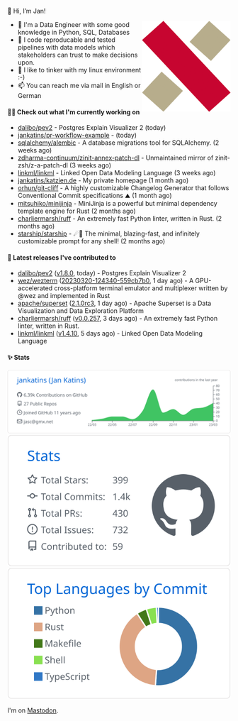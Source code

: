 👋 Hi, I’m Jan!

<img align="right" src="https://raw.githubusercontent.com/kreuzwerkerbot/kreuzwerkerbot/master/assets/xw.png" width="200">

- 🌱 I'm a Data Engineer with some good knowledge in Python, SQL, Databases
- 💪 I code reproducable and tested pipelines with data models which stakeholders can trust to make decisions upon.
- 💞️ I like to tinker with my linux environment :-)
- 📫 You can reach me via mail in English or German

#### 👩‍💻 Check out what I'm currently working on

- [dalibo/pev2](https://github.com/dalibo/pev2) - Postgres Explain Visualizer 2 (today)
- [jankatins/pr-workflow-example](https://github.com/jankatins/pr-workflow-example) -  (today)
- [sqlalchemy/alembic](https://github.com/sqlalchemy/alembic) - A database migrations tool for SQLAlchemy. (2 weeks ago)
- [zdharma-continuum/zinit-annex-patch-dl](https://github.com/zdharma-continuum/zinit-annex-patch-dl) - Unmaintained mirror of zinit-zsh/z-a-patch-dl (3 weeks ago)
- [linkml/linkml](https://github.com/linkml/linkml) - Linked Open Data Modeling Language (3 weeks ago)
- [jankatins/katzien.de](https://github.com/jankatins/katzien.de) - My private homepage (1 month ago)
- [orhun/git-cliff](https://github.com/orhun/git-cliff) - A highly customizable Changelog Generator that follows Conventional Commit specifications ⛰️  (1 month ago)
- [mitsuhiko/minijinja](https://github.com/mitsuhiko/minijinja) - MiniJinja is a powerful but minimal dependency template engine for Rust (2 months ago)
- [charliermarsh/ruff](https://github.com/charliermarsh/ruff) - An extremely fast Python linter, written in Rust. (2 months ago)
- [starship/starship](https://github.com/starship/starship) - ☄🌌️  The minimal, blazing-fast, and infinitely customizable prompt for any shell! (2 months ago)

#### 🔭 Latest releases I've contributed to

- [dalibo/pev2](https://github.com/dalibo/pev2) ([v1.8.0](https://github.com/dalibo/pev2/releases/tag/v1.8.0), today) - Postgres Explain Visualizer 2
- [wez/wezterm](https://github.com/wez/wezterm) ([20230320-124340-559cb7b0](https://github.com/wez/wezterm/releases/tag/20230320-124340-559cb7b0), 1 day ago) - A GPU-accelerated cross-platform terminal emulator and multiplexer written by @wez and implemented in Rust
- [apache/superset](https://github.com/apache/superset) ([2.1.0rc3](https://github.com/apache/superset/releases/tag/2.1.0rc3), 1 day ago) - Apache Superset is a Data Visualization and Data Exploration Platform
- [charliermarsh/ruff](https://github.com/charliermarsh/ruff) ([v0.0.257](https://github.com/charliermarsh/ruff/releases/tag/v0.0.257), 3 days ago) - An extremely fast Python linter, written in Rust.
- [linkml/linkml](https://github.com/linkml/linkml) ([v1.4.10](https://github.com/linkml/linkml/releases/tag/v1.4.10), 5 days ago) - Linked Open Data Modeling Language


#### ✨ Stats

  [![](https://raw.githubusercontent.com/jankatins/jankatins/master/profile-summary-card-output/github/0-profile-details.svg)](https://github.com/vn7n24fzkq/github-profile-summary-cards)
  [![](https://raw.githubusercontent.com/jankatins/jankatins/master/profile-summary-card-output/github/3-stats.svg)](https://github.com/vn7n24fzkq/github-profile-summary-cards)
  [![](https://raw.githubusercontent.com/jankatins/jankatins/master/profile-summary-card-output/github/2-most-commit-language.svg)](https://github.com/vn7n24fzkq/github-profile-summary-cards)

I'm on <a rel="me" href="https://fosstodon.org/@jankatins">Mastodon</a>.
